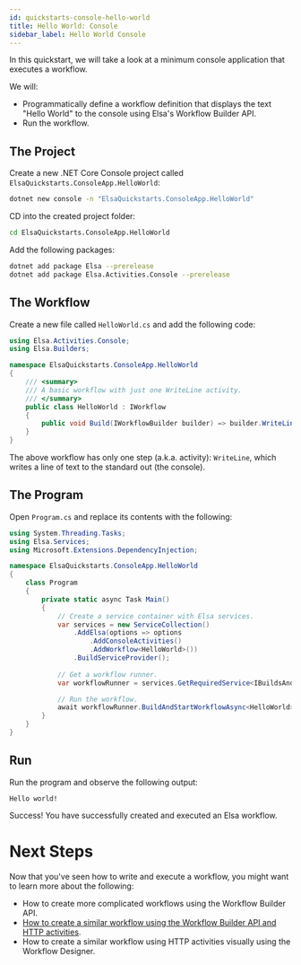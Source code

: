 ```yaml
---
id: quickstarts-console-hello-world
title: Hello World: Console
sidebar_label: Hello World Console
---
```


In this quickstart, we will take a look at a minimum console application that executes a workflow.

We will:

* Programmatically define a workflow definition that displays the text "Hello World" to the console using Elsa's Workflow Builder API.
* Run the workflow.

## The Project

Create a new .NET Core Console project called `ElsaQuickstarts.ConsoleApp.HelloWorld`:

```bash
dotnet new console -n "ElsaQuickstarts.ConsoleApp.HelloWorld"
```

CD into the created project folder:

```bash
cd ElsaQuickstarts.ConsoleApp.HelloWorld
```

Add the following packages:

```bash
dotnet add package Elsa --prerelease
dotnet add package Elsa.Activities.Console --prerelease
```

## The Workflow

Create a new file called `HelloWorld.cs` and add the following code:

```c#
using Elsa.Activities.Console;
using Elsa.Builders;

namespace ElsaQuickstarts.ConsoleApp.HelloWorld
{
    /// <summary>
    /// A basic workflow with just one WriteLine activity.
    /// </summary>
    public class HelloWorld : IWorkflow
    {
        public void Build(IWorkflowBuilder builder) => builder.WriteLine("Hello World!");
    }
}
```

The above workflow has only one step (a.k.a. activity): `WriteLine`, which writes a line of text to the standard out (the console).

## The Program

Open `Program.cs` and replace its contents with the following:

```csharp
using System.Threading.Tasks;
using Elsa.Services;
using Microsoft.Extensions.DependencyInjection;

namespace ElsaQuickstarts.ConsoleApp.HelloWorld
{
    class Program
    {
        private static async Task Main()
        {
            // Create a service container with Elsa services.
            var services = new ServiceCollection()
                .AddElsa(options => options
                    .AddConsoleActivities()
                    .AddWorkflow<HelloWorld>())
                .BuildServiceProvider();
            
            // Get a workflow runner.
            var workflowRunner = services.GetRequiredService<IBuildsAndStartsWorkflow>();

            // Run the workflow.
            await workflowRunner.BuildAndStartWorkflowAsync<HelloWorld>();
        }
    }
}
``` 

## Run

Run the program and observe the following output:

```text
Hello world!
```

Success! You have successfully created and executed an Elsa workflow.

# Next Steps

Now that you've seen how to write and execute a workflow, you might want to learn more about the following:

* How to create more complicated workflows using the Workflow Builder API.
* [How to create a similar workflow using the Workflow Builder API and HTTP activities](quickstarts-aspnetcore-hello-world.md).
* How to create a similar workflow using HTTP activities visually using the Workflow Designer.